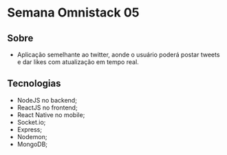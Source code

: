 # Semana Omnistack 05

## Sobre
- Aplicação semelhante ao twitter, aonde o usuário poderá postar tweets e dar likes com atualização em tempo real.

## Tecnologias
- NodeJS no backend;
- ReactJS no frontend;
- React Native no mobile;
- Socket.io;
- Express;
- Nodemon;
- MongoDB;
